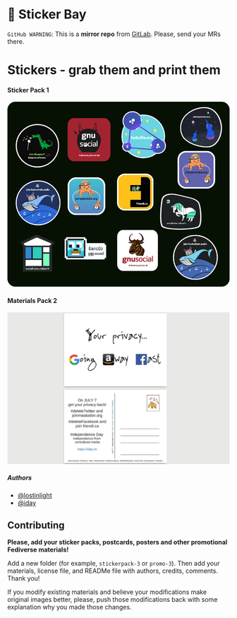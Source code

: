 
# :pizza: Sticker Bay

`GitHub WARNING`: This is a __mirror repo__ from [GitLab](https://gitlab.com/distributopia/sticker-bay). Please, send your MRs there.

# Stickers - grab them and print them

#### Sticker Pack 1
![preview screen 1](stickerpack-1.png?raw=true)

#### Materials Pack 2
![preview screen 2](stickerpack-2-iday.jpg?raw=true)


##### Authors
* [@lostinlight](https://libenter.win)
* [@iday](https://mastodonten.de/@iday)

## Contributing

**Please, add your sticker packs, postcards, posters and other promotional Fediverse materials!**

Add a new folder (for example, `stickerpack-3` or `promo-3`). Then add your materials, license file, and READMe file with authors, credits, comments. Thank you!

If you modify existing materials and believe your modifications make original images better, please, push those modifications back with some explanation why you made those changes.
